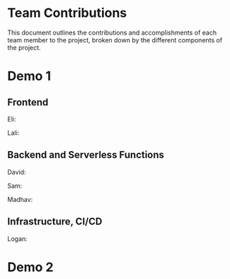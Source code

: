 # Team Contributions

This document outlines the contributions and accomplishments of each team member to the project, broken down by the different components of the project.

# Demo 1

## Frontend

Eli:

Lali:

## Backend and Serverless Functions

David:

Sam:

Madhav:

## Infrastructure, CI/CD

Logan:


# Demo 2